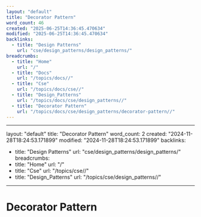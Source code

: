 ```yaml
---
layout: "default"
title: "Decorator Pattern"
word_count: 46
created: "2025-06-25T14:36:45.470634"
modified: "2025-06-25T14:36:45.470634"
backlinks:
  - title: "Design Patterns"
    url: "cse/design_patterns/design_patterns/"
breadcrumbs:
  - title: "Home"
    url: "/"
  - title: "Docs"
    url: "/topics/docs//"
  - title: "Cse"
    url: "/topics/docs/cse//"
  - title: "Design_Patterns"
    url: "/topics/docs/cse/design_patterns//"
  - title: "Decorator Pattern"
    url: "/topics/docs/cse/design_patterns/decorator-pattern//"
---
```

---
layout: "default"
title: "Decorator Pattern"
word_count: 2
created: "2024-11-28T18:24:53.171899"
modified: "2024-11-28T18:24:53.171899"
backlinks:
  - title: "Design Patterns"
    url: "cse/design_patterns/design_patterns/"
breadcrumbs:
  - title: "Home"
    url: "/"
  - title: "Cse"
    url: "/topics/cse//"
  - title: "Design_Patterns"
    url: "/topics/cse/design_patterns//"
---
# Decorator Pattern

